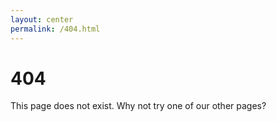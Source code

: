 ```yaml
---
layout: center
permalink: /404.html
---
```

# 404

<div class="hero 404">
  <div class="container">

  </div>
</div>

<section class="bkg16">
  <div class="container">
    <div class="row">
      <div class="col-md-8 col-md-offset-2">
        <p>
          This page does not exist. Why not try one of our other pages?
        </p>
      </div>
    </div>
  </div>
</section>

